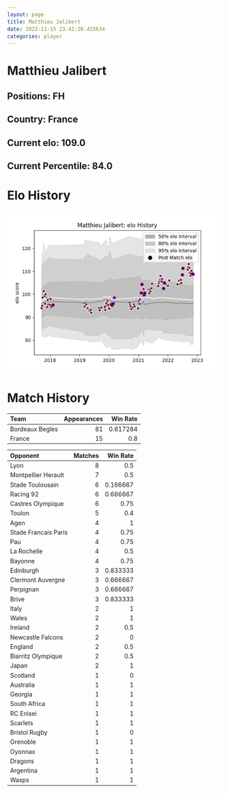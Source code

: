 ```yaml
---  
layout: page  
title: Matthieu Jalibert  
date: 2022-11-15 23:42:20.415634  
categories: player  
---
```

# Matthieu Jalibert

## Positions: FH

## Country: France

## Current elo: 109.0

## Current Percentile: 84.0

# Elo History


![elo history](history_MatthieuJalibert.png)
# Match History


| Team            |   Appearances |   Win Rate |
|:----------------|--------------:|-----------:|
| Bordeaux Begles |            81 |   0.617284 |
| France          |            15 |   0.8      |

| Opponent             |   Matches |   Win Rate |
|:---------------------|----------:|-----------:|
| Lyon                 |         8 |   0.5      |
| Montpellier Herault  |         7 |   0.5      |
| Stade Toulousain     |         6 |   0.166667 |
| Racing 92            |         6 |   0.666667 |
| Castres Olympique    |         6 |   0.75     |
| Toulon               |         5 |   0.4      |
| Agen                 |         4 |   1        |
| Stade Francais Paris |         4 |   0.75     |
| Pau                  |         4 |   0.75     |
| La Rochelle          |         4 |   0.5      |
| Bayonne              |         4 |   0.75     |
| Edinburgh            |         3 |   0.833333 |
| Clermont Auvergne    |         3 |   0.666667 |
| Perpignan            |         3 |   0.666667 |
| Brive                |         3 |   0.833333 |
| Italy                |         2 |   1        |
| Wales                |         2 |   1        |
| Ireland              |         2 |   0.5      |
| Newcastle Falcons    |         2 |   0        |
| England              |         2 |   0.5      |
| Biarritz Olympique   |         2 |   0.5      |
| Japan                |         2 |   1        |
| Scotland             |         1 |   0        |
| Australia            |         1 |   1        |
| Georgia              |         1 |   1        |
| South Africa         |         1 |   1        |
| RC Enisei            |         1 |   1        |
| Scarlets             |         1 |   1        |
| Bristol Rugby        |         1 |   0        |
| Grenoble             |         1 |   1        |
| Oyonnax              |         1 |   1        |
| Dragons              |         1 |   1        |
| Argentina            |         1 |   1        |
| Wasps                |         1 |   1        |